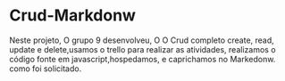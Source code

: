# Crud-Markdonw

Neste projeto, O grupo 9 desenvolveu, O O Crud completo create, read, update e delete,usamos o trello para realizar as atividades, realizamos o código fonte em javascript,hospedamos, e caprichamos no Markedonw. como foi solicitado.